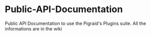 # Public-API-Documentation
Public API Documentation to use the Pigraid's Plugins suite.
All the informations are in the wiki
